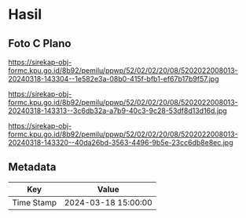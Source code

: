 # Hasil

## Foto C Plano

https://sirekap-obj-formc.kpu.go.id/8b92/pemilu/ppwp/52/02/02/20/08/5202022008013-20240318-143304--1e582e3a-08b0-415f-bfb1-ef67b17b9f57.jpg

https://sirekap-obj-formc.kpu.go.id/8b92/pemilu/ppwp/52/02/02/20/08/5202022008013-20240318-143313--3c6db32a-a7b9-40c3-9c28-53df8d13d16d.jpg

https://sirekap-obj-formc.kpu.go.id/8b92/pemilu/ppwp/52/02/02/20/08/5202022008013-20240318-143320--40da26bd-3563-4496-9b5e-23cc6db8e8ec.jpg


## Metadata

| Key        | Value               |
| ---------- | ------------------- |
| Time Stamp | 2024-03-18 15:00:00 |



